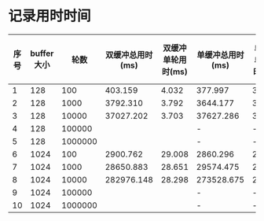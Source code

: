 # 记录用时时间

| 序号  | buffer大小 | 轮数      | 双缓冲总用时(ms) | 双缓冲单轮用时(ms) | 单缓冲总用时(ms) | 单缓冲单轮用时(ms) | 单轮用时提升(%) |
| --- | -------- | ------- | ---------- | ----------- | ---------- | ----------- | --------- |
| 1   | 128      | 100     | 403.159    | 4.032       | 377.997    | 3.780       | -6.67     |
| 2   | 128      | 1000    | 3792.310   | 3.792       | 3644.177   | 3.644       | -4.06     |
| 3   | 128      | 10000   | 37027.202  | 3.703       | 37627.286  | 3.763       | 1.59      |
| 4   | 128      | 100000  |            |             | -          | -           |           |
| 5   | 128      | 1000000 |            |             | -          | -           |           |
| 6   | 1024     | 100     | 2900.762   | 29.008      | 2860.296   | 28.603      | -1.42     |
| 7   | 1024     | 1000    | 28650.883  | 28.651      | 29574.475  | 29.574      | 3.12      |
| 8   | 1024     | 10000   | 282976.148 | 28.298      | 273528.675 | 27.353      | -3.45     |
| 9   | 1024     | 100000  |            |             | -          | -           |           |
| 10  | 1024     | 1000000 |            |             | -          | -           |           |

